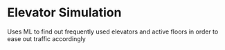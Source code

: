 # Elevator Simulation
 Uses ML to find out frequently used elevators and active floors in order to ease out traffic accordingly
